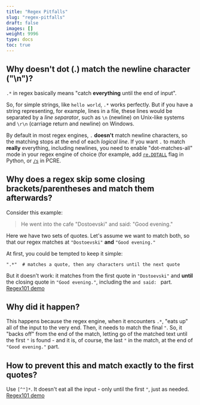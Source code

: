 ```yaml
---
title: "Regex Pitfalls"
slug: "regex-pitfalls"
draft: false
images: []
weight: 9996
type: docs
toc: true
---
```


## Why doesn't dot (.) match the newline character ("\n")?
`.*` in regex basically means "catch **everything** until the end of input".

So, for simple strings, like `hello world`, `.*` works perfectly. But if you have a string representing, for example, lines in a file, these lines would be separated by a *line separator*, such as `\n` (newline) on Unix-like systems and `\r\n` (carriage return and newline) on Windows.

By default in most regex engines, `.` **doesn't** match newline characters, so the matching stops at the end of each *logical line*. If you want `.` to match **really** everything, including newlines, you need to enable "dot-matches-all" mode in your regex engine of choice (for example, add [`re.DOTALL`](https://docs.python.org/3/library/re.html#re.DOTALL) flag in Python, or [`/s`](http://php.net/manual/en/reference.pcre.pattern.modifiers.php) in PCRE. 

## Why does a regex skip some closing brackets/parentheses and match them afterwards?
Consider this example:

> He went into the cafe "Dostoevski" and said: "Good evening."

Here we have two sets of quotes. Let's assume we want to match both, so that our regex matches at `"Dostoevski"` **and** `"Good evening."`

At first, you could be tempted to keep it simple:

    ".*"  # matches a quote, then any characters until the next quote

But it doesn't work: it matches from the first quote in `"Dostoevski"` and **until** the closing quote in `"Good evening."`, including the `and said: ` part. [Regex101 demo](https://regex101.com/r/zvb3J1/3)

## Why did it happen? ##

This happens because the regex engine, when it encounters `.*`, "eats up" all of the input to the very end. Then, it needs to match the final `"`. So, it "backs off" from the end of the match, letting go of the matched text until the first `"` is found - and it is, of course, the last `"` in the match, at the end of `"Good evening."` part.

## How to prevent this and match exactly to the first quotes?

Use `[^"]*`. It doesn't eat all the input - only until the first `"`, just as needed. [Regex101 demo](https://regex101.com/r/zvb3J1/4) 


